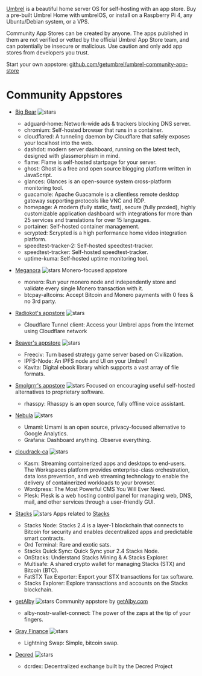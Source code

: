 [Umbrel](https://github.com/getumbrel) is a beautiful home server OS for self-hosting with an app store. Buy a pre-built Umbrel Home with umbrelOS, or install on a Raspberry Pi 4, any Ubuntu/Debian system, or a VPS.

Community App Stores can be created by anyone. The apps published in them are not verified or vetted by the official Umbrel App Store team, and can potentially be insecure or malicious. Use caution and only add app stores from developers you trust.

Start your own appstore: [github.com/getumbrel/umbrel-community-app-store](https://github.com/getumbrel/umbrel-community-app-store)

# Community Appstores
- [Big Bear](https://github.com/bigbeartechworld/big-bear-umbrel) ![stars](https://img.shields.io/github/stars/bigbeartechworld/big-bear-umbrel.svg?style=social)
  - adguard-home: Network-wide ads & trackers blocking DNS server.
  - chromium: Self-hosted browser that runs in a container.
  - cloudflared: A tunneling daemon by Cloudflare that safely exposes your localhost into the web.
  - dashdot: modern server dashboard, running on the latest tech, designed with glassmorphism in mind.
  - flame: Flame is self-hosted startpage for your server.
  - ghost: Ghost is a free and open source blogging platform written in JavaScript.
  - glances: Glances is an open-source system cross-platform monitoring tool.
  - guacamole: Apache Guacamole is a clientless remote desktop gateway supporting protocols like VNC and RDP.
  - homepage: A modern (fully static, fast), secure (fully proxied), highly customizable application dashboard with integrations for more than 25 services and translations for over 15 languages.
  - portainer: Self-hosted container management.
  - scrypted: Scrypted is a high performance home video integration platform.
  - speedtest-tracker-2: Self-hosted speedtest-tracker.
  - speedtest-tracker: Self-hosted speedtest-tracker.
  - uptime-kuma: Self-hosted uptime monitoring tool.

- [Meganora](https://github.com/deverickapollo/meganero) ![stars](https://img.shields.io/github/stars/deverickapollo/meganero.svg?style=social)
  Monero-focused appstore
  - monero: Run your monero node and independently store and validate every single Monero transaction with it.
  - btcpay-altcoins: Accept Bitcoin and Monero payments with 0 fees & no 3rd party.
 
- [Radiokot's appstore](https://github.com/Radiokot/umbrel-app-store) ![stars](https://img.shields.io/github/stars/Radiokot/umbrel-app-store.svg?style=social)
  - Cloudflare Tunnel client: Access your Umbrel apps from the Internet using Cloudflare network

- [Beaver's appstore](https://github.com/buttonbeaver/beaver-umbrel-app-store) ![stars](https://img.shields.io/github/stars/buttonbeaver/beaver-umbrel-app-store.svg?style=social)
  - Freeciv: Turn based strategy game server based on Civilization.
  - IPFS-Node: An IPFS node and UI on your Umbrel!
  - Kavita: Digital ebook library which supports a vast array of file formats.
  
- [Smolgrrr's appstore](https://github.com/smolgrrr/smolgrrr_umbrel_apps) ![stars](https://img.shields.io/github/stars/smolgrrr/smolgrrr_umbrel_apps.svg?style=social)
  Focused on encouraging useful self-hosted alternatives to proprietary software.
  - rhasspy: Rhasspy is an open source, fully offline voice assistant.

- [Nebula](https://github.com/itsnebulalol/umbrel-store) ![stars](https://img.shields.io/github/stars/itsnebulalol/umbrel-store.svg?style=social)
  - Umami: Umami is an open source, privacy-focused alternative to Google Analytics.
  - Grafana: Dashboard anything. Observe everything.

- [cloudrack-ca](https://github.com/cloudrack-ca/cloudrack-umbrel-apps) ![stars](https://img.shields.io/github/stars/cloudrack-ca/cloudrack-umbrel-apps.svg?style=social)
  - Kasm: Streaming containerized apps and desktops to end-users. The Workspaces platform provides enterprise-class orchestration, data loss prevention, and web streaming technology to enable the delivery of containerized workloads to your browser.
  - Wordpress: The Most Powerful CMS You Will Ever Need.
  - Plesk: Plesk is a web hosting control panel for managing web, DNS, mail, and other services through a user-friendly GUI.

- [Stacks](https://github.com/ceramicwhite/stacks-apps-on-umbrel) ![stars](https://img.shields.io/github/stars/ceramicwhite/stacks-apps-on-umbrel.svg?style=social)
  Apps related to [Stacks](https://www.stacks.co/)
  -  Stacks Node: Stacks 2.4 is a layer-1 blockchain that connects to Bitcoin for security and enables decentralized apps and predictable smart contracts. 
  -  Ord Terminal: Rare and exotic sats.
  -  Stacks Quick Sync: Quick Sync your 2.4 Stacks Node.
  -  OnStacks: Understand Stacks Mining & A Stacks Explorer.
  -  Multisafe: A shared crypto wallet for managing Stacks (STX) and Bitcoin (BTC).
  -  FatSTX Tax Exporter: Export your STX transactions for tax software.
  -  Stacks Explorer: Explore transactions and accounts on the Stacks blockchain.

- [getAlby](https://github.com/getAlby/umbrel-community-app-store) ![stars](https://img.shields.io/github/stars/getAlby/umbrel-community-app-store.svg?style=social)
  Community appstore by [getAlby.com](https://getalby.com/)
  - alby-nostr-wallet-connect: The power of the zaps at the tip of your fingers.
    
- [Gray Finance](https://github.com/GrayFinance/gray-finance-community-app-store) ![stars](https://img.shields.io/github/stars/GrayFinance/gray-finance-community-app-store.svg?style=social)
  -  Lightning Swap: Simple, bitcoin swap.

- [Decred](https://github.com/decred/umbrel-app-store) ![stars](https://img.shields.io/github/stars/decred/umbrel-app-store.svg?style=social)
  - dcrdex: Decentralized exchange built by the Decred Project
